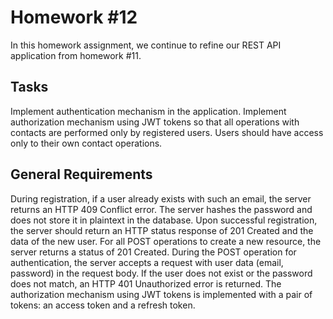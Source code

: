 # Homework #12
In this homework assignment, we continue to refine our REST API application from homework #11.

## Tasks
Implement authentication mechanism in the application.
Implement authorization mechanism using JWT tokens so that all operations with contacts are performed only by registered users.
Users should have access only to their own contact operations.
## General Requirements
During registration, if a user already exists with such an email, the server returns an HTTP 409 Conflict error.
The server hashes the password and does not store it in plaintext in the database.
Upon successful registration, the server should return an HTTP status response of 201 Created and the data of the new user.
For all POST operations to create a new resource, the server returns a status of 201 Created.
During the POST operation for authentication, the server accepts a request with user data (email, password) in the request body.
If the user does not exist or the password does not match, an HTTP 401 Unauthorized error is returned.
The authorization mechanism using JWT tokens is implemented with a pair of tokens: an access token and a refresh token.